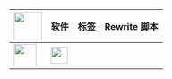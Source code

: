 | <img src="https://gitlab.com/lodepuly/iconlibrary/-/raw/main/App_icon/120px/Loon.png" width="50"></img> | 软件 | 标签 | Rewrite 脚本 |
|-----------|------|--------|--------------|
<img src="https://raw.githubusercontent.com/fmz200/wool_scripts/main/icons/lige47/spotify(green).png" width="40"></img> | [<img src="https://gitlab.com/lodepuly/iconlibrary/-/raw/main/App_icon/120px/Loon.png" width="30"></img>](https://raw.githubusercontent.com/Yu9191/Rewrite/main/vistavip.js) |